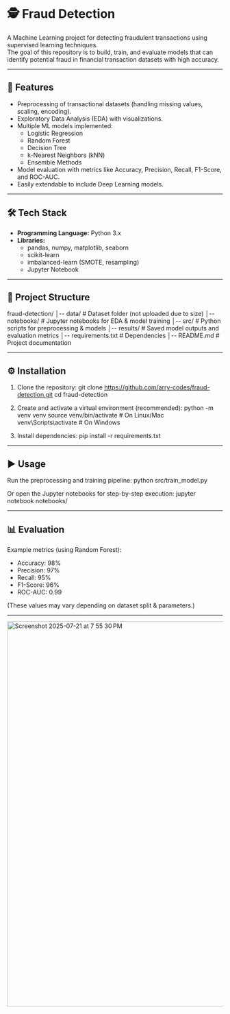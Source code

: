 
# 🕵️ Fraud Detection

A Machine Learning project for detecting fraudulent transactions using supervised learning techniques.  
The goal of this repository is to build, train, and evaluate models that can identify potential fraud in financial transaction datasets with high accuracy.

---

## 🚀 Features
- Preprocessing of transactional datasets (handling missing values, scaling, encoding).
- Exploratory Data Analysis (EDA) with visualizations.
- Multiple ML models implemented:
  - Logistic Regression
  - Random Forest
  - Decision Tree
  - k-Nearest Neighbors (kNN)
  - Ensemble Methods
- Model evaluation with metrics like Accuracy, Precision, Recall, F1-Score, and ROC-AUC.
- Easily extendable to include Deep Learning models.

---

## 🛠️ Tech Stack
- **Programming Language:** Python 3.x  
- **Libraries:**  
  - pandas, numpy, matplotlib, seaborn  
  - scikit-learn  
  - imbalanced-learn (SMOTE, resampling)  
  - Jupyter Notebook  

---

## 📂 Project Structure
fraud-detection/
│-- data/                # Dataset folder (not uploaded due to size)
│-- notebooks/           # Jupyter notebooks for EDA & model training
│-- src/                 # Python scripts for preprocessing & models
│-- results/             # Saved model outputs and evaluation metrics
│-- requirements.txt     # Dependencies
│-- README.md            # Project documentation

---

## ⚙️ Installation
1. Clone the repository:
   git clone https://github.com/arry-codes/fraud-detection.git
   cd fraud-detection

2. Create and activate a virtual environment (recommended):
   python -m venv venv
   source venv/bin/activate   # On Linux/Mac
   venv\Scripts\activate      # On Windows

3. Install dependencies:
   pip install -r requirements.txt

---

## ▶️ Usage
Run the preprocessing and training pipeline:
   python src/train_model.py

Or open the Jupyter notebooks for step-by-step execution:
   jupyter notebook notebooks/

---

## 📊 Evaluation
Example metrics (using Random Forest):
- Accuracy: 98%
- Precision: 97%
- Recall: 95%
- F1-Score: 96%
- ROC-AUC: 0.99

(These values may vary depending on dataset split & parameters.)

---





<img width="1440" height="900" alt="Screenshot 2025-07-21 at 7 55 30 PM" src="https://github.com/user-attachments/assets/db8f538e-3829-4d78-9109-4a0238961425" />
